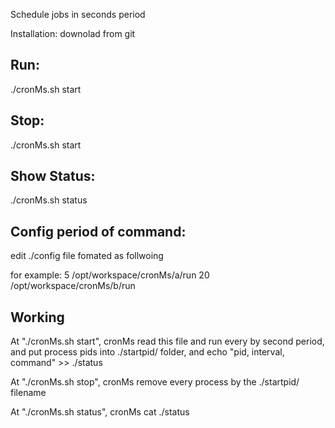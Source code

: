 Schedule jobs in seconds period

Installation:
 downolad from git

Run:
----
./cronMs.sh start 

Stop:
-----
./cronMs.sh start 

Show Status:
------------
./cronMs.sh status


Config period of command:
-------------------------
edit ./config file fomated as follwoing
<interval> <command>

for example:
5 /opt/workspace/cronMs/a/run
20 /opt/workspace/cronMs/b/run


Working
-------
At "./cronMs.sh start", cronMs read this file and run every <command> by <interval> second period,
and put process pids into ./startpid/ folder,
and echo "pid, interval, command" >> ./status

At "./cronMs.sh stop", cronMs remove every process by the ./startpid/ filename

At "./cronMs.sh status", cronMs cat ./status

